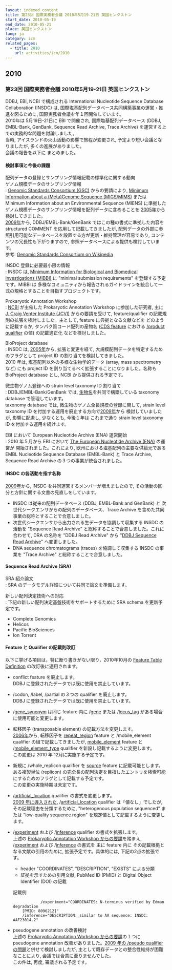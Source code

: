 ```yaml
---
layout: indexed_content
title: 第23回 国際実務者会議 2010年5月19-21日 英国ヒンクストン
start_date: 2010-05-19
end_date: 2010-05-21
place: 英国ヒンクストン
lang: ja
category: icm
related_pages:
  - title: 2010
    url: activities/icm/2010
---
```


## 2010 <a name="2010"></a>

### 第23回 国際実務者会議 2010年5月19-21日 英国ヒンクストン

DDBJ, EBI, NCBI で構成される International Nucleotide Sequence Database
Collaboration (INSDC) は,
国際塩基配列データベース共同構築事業の運営・推進を図るために,
国際実務者会議を年１回開催しています。  
2010年は 5月19日-21日に EBI で開催され, 国際塩基配列データベース (DDBJ,
EMBL-Bank, GenBank, Sequence Read Archive, Trace Archive)
を運営する上での実務的な問題を討論しました。  
当時, アイスランドの火山活動の影響で旅程が変更され,
予定より短い会議となりましたが, 多くの進展がありました。  
会議の報告を以下に まとめました。

#### 検討事項と今後の課題

配列データの登録とサンプリング情報記載の標準化に関する動向  
ゲノム規模データのサンプリング情報  
:  [Genomic Standards Consortium (GSC)](http://gensc.org/)
  からの要請により, [Minimum Information about a (Meta)Genome Sequence
  (MIGS/MIMS)](http://wiki.gensc.org/index.php?title=MIGS/MIMS) または
  Minimum Information about an Environmental Sequence (MIENS)
  に準拠したゲノム規模データのサンプリング情報を配列データに含めることを
  [2005年](/activities/icm-reports.html#2005)から検討してきました。  
  [2009年](/activities/icm-reports.html#2009)から, DDBJ/EMBL-Bank/GenBank
  ではこの種の書式に準拠した内容を structured COMMENT
  を応用して記載してきましたが,
  配列データの外部に参照引用可能なデータベースを設置する方が更新・維持管理が容易であり,
  コンテンツの冗長性も下がりますので,
  参照データベースによる提供も検討しています。  
  参考: [Genomic Standards Consortium on
  Wikipedia](https://en.wikipedia.org/wiki/Genomic_Standards_Consortium)

INSDC 登録に必要最小限の情報  
:  INSDC は, [Minimum Information for Biological and Biomedical
  Investigations (MIBBI)](https://fairsharing.org/collection/MIBBI) に
  "minimal submission requirements" を登録する予定です。MIBBI は
  多様なコミュニティから報告されるガイドラインを統合して一式の規格とすることを目指すプロジェクトです。

Prokaryotic Annotation Workshop  
:  [NCBI](https://www.ncbi.nlm.nih.gov/) が主催した Prokaryotic Annotation Workshop に参加した研究者, 主に [J. Craig Venter Institute
  (JCVI)](https://www.jcvi.org/) からの要請を受けて, feature/qualifier
  の記載規則の拡張を検討しました。主として, feature に典拠となる文献などを
  どのように記載するか, タンパク質コード配列の産物名 ([CDS
  feature](/ddbj/cds.html) における [/product
  qualifier](/ddbj/cds.html#product) の値) の記載適正化
  などを検討しました。

BioProject database  
:  INSDC は, [2005年](/activities/icm-reports.html#2005)から,
  拡張と変更を経て, 大規模配列データを特定するためのフラグとして project
  ID の割り当てを検討してきました。  
  2010 年は, 塩基配列以外の多様な生物学的データ (array, mass spectrometry
  など) にも project ID を割り当てるべく拡張することになりました。名称も
  BioProject database とし, NCBI から提供される予定です。

微生物ゲノム登録への strain level taxonomy ID 割り当て  
:  DDBJ/EMBL-Bank/GenBank では,
  [生物名](/ddbj/organism.html)を共同で構築している taxonomy database
  で管理しています。  
  taxonomy database では, 微生物のゲノム全長規模の登録に関して, strain
  level taxonomy ID
  を付加する運用を廃止する方向で[2009年](/activities/icm-reports.html#2009)から
  検討していましたが, 影響に配慮し, 少なくとも, 今後１年は これまで通り
  strain level taxonomy ID を付加する運用を続けます。

EBI において European Nucleotide Archive (ENA) 運営開始  
:  2010 年５月から EBI において [The European Nucleotide Archive
  (ENA)](https://www.ebi.ac.uk/ena/) の運営が 開始されました。これにより,
  欧州における塩基配列の主要な供給元である EMBL Nucleotide Sequence
  Database (EMBL-Bank) と Trace Archive, Sequence Read Archive
  の３つの事業が統合されました。

#### INSDC の各活動を指す名称

[2009年](/activities/icm-reports.html#2009)から, INSDC
を共同運営するメンバーが増えましたので,
その活動の区分と方針に関する文書の見直しをしています。

-   INSDC は従来の配列データベース (DDBJ, EMBL-Bank and GenBank) と
    次世代シークエンサからの配列のデータベース、Trace Archive
    を含めた共同事業の総称とすることで合意しました。
-   次世代シークエンサから出力される生データを協調して収集する INSDC
    の活動を "Sequence Read Archive"
    と総称することで合意しました。これに合わせて, DRA の名称を "DDBJ
    Read Archive" から "[DDBJ Sequence Read Archive](/dra/index.html)"
    へ変更しました。
-   DNA sequence chromatograms (traces) を協調して収集する INSDC
    の事業を "Trace Archive" と総称することで合意しました。

#### Sequence Read Archive (SRA)

SRA 紹介論文  
:  SRA のデータモデル詳細について共同で論文を準備します。

新しい配列決定技術への対応  
:  下記の新しい配列決定基盤技術をサポートするために SRA schema を更新予定です。

-   Complete Genomics
-   Helicos
-   Pacific BioSciences
-   Ion Torrent

#### Feature と Qualifier の記載則改訂

以下に挙げる項目は，特に断り書きがない限り，2010年10月の [Feature Table
Definition](/ddbj/full_index.html) の改訂後に適用されます。

-   conflict feature を廃止します。  
    <span class="red">DDBJ
    に登録されたデータでは既に使用を禁止しています。</span>

-   /codon, /label, /partial の３つの qualifier を廃止します。  
    <span class="red">DDBJ
    に登録されたデータでは既に使用を禁止しています。</span>

-   /[gene\_synonym](/ddbj/qualifiers.html#gene_synonym) は同じ feature
    内に /[gene](/ddbj/qualifiers.html#gene) または
    /[locus\_tag](/ddbj/qualifiers.html#locus_tag)
    がある場合に使用可能と変更します。

-   転移因子 (transposable element) の記載方法を変更します。  
    [2006年](/activities/icm-reports.html#2006)から, 転移因子を
    [repeat\_region](/ddbj/features.html#repeat_region) feature と
    /mobile\_element qualifier の組で記載してきましたが,
    [mobile\_element](/ddbj/features.html#mobile_element) feature と
    /[mobile\_element\_type](/ddbj/qualifiers.html#mobile_element_type)
    qualifier を新設し記載するように変更します。  
    <span class="red">この変更は 2010 年 12月に実施する予定です。</span>

-   新規に /whole\_replicon qualifier を
    [source](/ddbj/features.html#source) feature に記載可能とします。  
    ある複製単位 (replicon)
    の完全長の配列決定を目指したエントリを検索可能にするためのフラグとして記載する予定です。  
    <span class="red">この変更の実施時期は未定です。</span>

-   /[artificial\_location](/ddbj/qualifiers.html#artificial_location)
    qualifier の書式を変更します。  
    [2009 年に導入された](/activities/icm-reports.html#2009),
    /[artificial\_location](/ddbj/qualifiers.html#artificial_location)
    qualifier は「値なし」でしたが, その記載理由を分類するために,
    "heterogenous population sequenced" または "low-quality sequence
    region" を規定値として記載するように変更します。

-   /[experiment](/ddbj/qualifiers.html#experiment) および
    /[inference](/ddbj/qualifiers.html#inference) qualifier
    の書式を拡張します。  
    上述の [Prokaryotic Annotation Workshop からの要請](#jcvi)を踏まえ,
    /[experiment](/ddbj/qualifiers.html#experiment) および
    /[inference](/ddbj/qualifiers.html#inference) の書式を 主に feature
    内に その記載根拠となる文献の引用のために, 拡張予定です。具体的には,
    下記の2点の拡張です。

    -   header "COORDINATES", "DESCRIPTION", "EXISTS" による分類
    -   証拠を示すための引用文献, PubMed ID (PMID) と Digital Object
        Identifier (DOI) の記載

    記載例

                    /experiment="COORDINATES: N-terminus verified by Edman degradation
            [PMID: 8096212]"
            /inference="DESCRIPTION: similar to AA sequence: INSDC: AAF23014.2"

-   pseudogene annotation の改善検討  
    上述の [Prokaryotic Annotation Workshop
    からの要請](#jcvi)の１つにpseudogene annotation
    改善がありました。[2009 年の /pseudo qualifier
    の問題](/activities/icm-reports.html#2009)と併せて検討しましたが,
    主として既存データとの整合性維持が困難なことにより,
    会議では合意に至りませんでした。  
    <span class="red">この件は, 再度, 審議される予定です。</span>